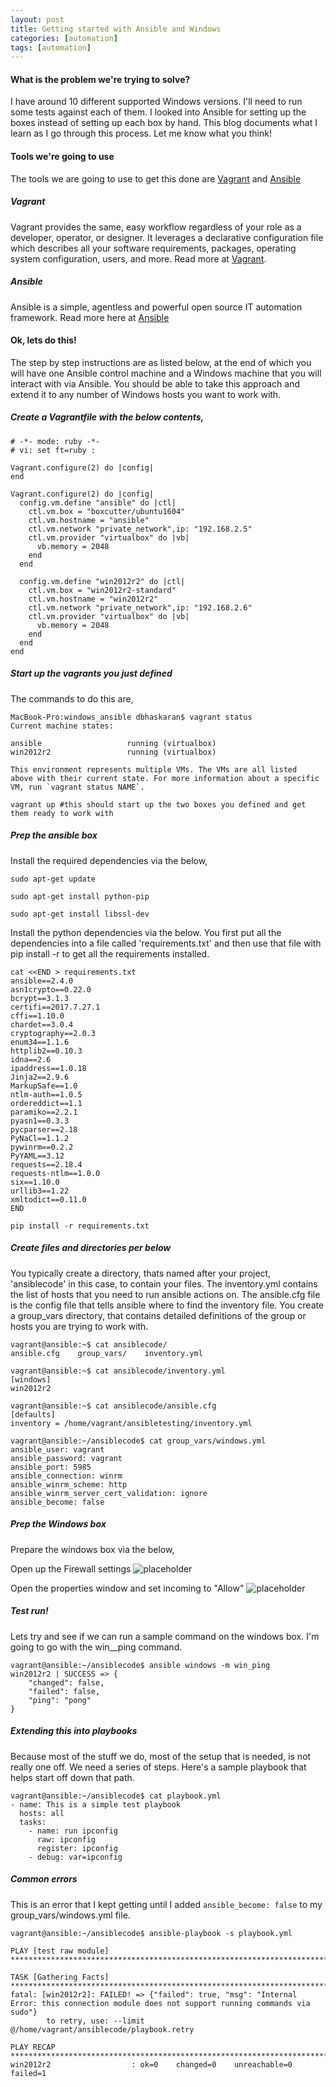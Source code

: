 ```yaml
---
layout: post
title: Getting started with Ansible and Windows
categories: [automation]
tags: [automation]
---
```


#### What is the problem we're trying to solve?
I have around 10 different supported Windows versions. I'll need to run some tests against each of them. I looked into Ansible for setting up the boxes instead of setting up each box by hand. This blog documents what I learn as I go through this process. Let me know what you think!

#### Tools we're going to use
The tools we are going to use to get this done are [Vagrant](https://www.vagrantup.com/) and [Ansible](http://docs.ansible.com/)

##### Vagrant
Vagrant provides the same, easy workflow regardless of your role as a developer, operator, or designer. It leverages a declarative configuration file which describes all your software requirements, packages, operating system configuration, users, and more.  Read more at [Vagrant](https://www.vagrantup.com/).

##### Ansible
Ansible is a simple, agentless and powerful open source IT automation framework. Read more here at [Ansible](http://docs.ansible.com/)

#### Ok, lets do this!
The step by step instructions are as listed below, at the end of which you will have one Ansible control machine and a Windows machine that you will interact with via Ansible. You should be able to take this approach and extend it to any number of Windows hosts you want to work with.

##### Create a Vagrantfile with the below contents,

```
# -*- mode: ruby -*-
# vi: set ft=ruby :

Vagrant.configure(2) do |config|
end

Vagrant.configure(2) do |config|
  config.vm.define "ansible" do |ctl|
    ctl.vm.box = "boxcutter/ubuntu1604"
    ctl.vm.hostname = "ansible"
    ctl.vm.network "private_network",ip: "192.168.2.5"
    ctl.vm.provider "virtualbox" do |vb|
      vb.memory = 2048
    end
  end

  config.vm.define "win2012r2" do |ctl|
    ctl.vm.box = "win2012r2-standard"
    ctl.vm.hostname = "win2012r2"
    ctl.vm.network "private_network",ip: "192.168.2.6"
    ctl.vm.provider "virtualbox" do |vb|
      vb.memory = 2048
    end
  end
end
```

##### Start up the vagrants you just defined
The commands to do this are,
```
MacBook-Pro:windows_ansible dbhaskaran$ vagrant status
Current machine states:

ansible                   running (virtualbox)
win2012r2                 running (virtualbox)

This environment represents multiple VMs. The VMs are all listed
above with their current state. For more information about a specific
VM, run `vagrant status NAME`.

vagrant up #this should start up the two boxes you defined and get them ready to work with
```

##### Prep the ansible box
Install the required dependencies via the below,
```
sudo apt-get update

sudo apt-get install python-pip

sudo apt-get install libssl-dev
```

Install the python dependencies via the below. You first put all the dependencies into a file called 'requirements.txt' and then use that file with pip install -r to get all the requirements installed.

```
cat <<END > requirements.txt
ansible==2.4.0
asn1crypto==0.22.0
bcrypt==3.1.3
certifi==2017.7.27.1
cffi==1.10.0
chardet==3.0.4
cryptography==2.0.3
enum34==1.1.6
httplib2==0.10.3
idna==2.6
ipaddress==1.0.18
Jinja2==2.9.6
MarkupSafe==1.0
ntlm-auth==1.0.5
ordereddict==1.1
paramiko==2.2.1
pyasn1==0.3.3
pycparser==2.18
PyNaCl==1.1.2
pywinrm==0.2.2
PyYAML==3.12
requests==2.18.4
requests-ntlm==1.0.0
six==1.10.0
urllib3==1.22
xmltodict==0.11.0
END

pip install -r requirements.txt

```

##### Create files and directories per below

You typically create a directory, thats named after your project, 'ansiblecode' in this case, to contain your files. The inventory.yml contains the list of hosts that you need to run ansible actions on. The ansible.cfg file is the config file that tells ansible where to find the inventory file. You create a group_vars directory, that contains detailed definitions of the group or hosts you are trying to work with.

```
vagrant@ansible:~$ cat ansiblecode/
ansible.cfg    group_vars/    inventory.yml

vagrant@ansible:~$ cat ansiblecode/inventory.yml
[windows]
win2012r2

vagrant@ansible:~$ cat ansiblecode/ansible.cfg
[defaults]
inventory = /home/vagrant/ansibletesting/inventory.yml

vagrant@ansible:~/ansiblecode$ cat group_vars/windows.yml
ansible_user: vagrant
ansible_password: vagrant
ansible_port: 5985
ansible_connection: winrm
ansible_winrm_scheme: http
ansible_winrm_server_cert_validation: ignore
ansible_become: false

```

##### Prep the Windows box
Prepare the windows box via the below,

Open up the Firewall settings
![placeholder](/assets/images/firewall_settings.png)

Open the properties window and set incoming to "Allow"
![placeholder](/assets/images/firewall_properties.png)

##### Test run!
Lets try and see if we can run a sample command on the windows box. I'm going to go with the win__ping command.
```
vagrant@ansible:~/ansiblecode$ ansible windows -m win_ping
win2012r2 | SUCCESS => {
    "changed": false,
    "failed": false,
    "ping": "pong"
}
```

##### Extending this into playbooks
Because most of the stuff we do, most of the setup that is needed, is
not really one off. We need a series of steps. Here's a sample playbook
that helps start off down that path.

```
vagrant@ansible:~/ansiblecode$ cat playbook.yml
- name: This is a simple test playbook
  hosts: all
  tasks:
    - name: run ipconfig
      raw: ipconfig
      register: ipconfig
    - debug: var=ipconfig
```

##### Common errors
This is an error that I kept getting until I added `ansible_become: false` to my group_vars/windows.yml file.

```
vagrant@ansible:~/ansiblecode$ ansible-playbook -s playbook.yml

PLAY [test raw module] *****************************************************************************************************************

TASK [Gathering Facts] *****************************************************************************************************************
fatal: [win2012r2]: FAILED! => {"failed": true, "msg": "Internal Error: this connection module does not support running commands via sudo"}
        to retry, use: --limit @/home/vagrant/ansiblecode/playbook.retry

PLAY RECAP *****************************************************************************************************************************
win2012r2                  : ok=0    changed=0    unreachable=0    failed=1
```
